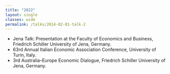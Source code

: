 ```yaml
---
title: "2022"
layout: single
classes: wide
permalink: /talks/2014-02-01-talk-2
---
```



- Jena Talk: Presentation at the Faculty of Economics and Business, Friedrich Schiller University of Jena, Germany.
- 63rd Annual Italian Economic Association Conference, University of Turin, Italy.
- 3rd Australia–Europe Economic Dialogue, Friedrich Schiller University of Jena, Germany.




